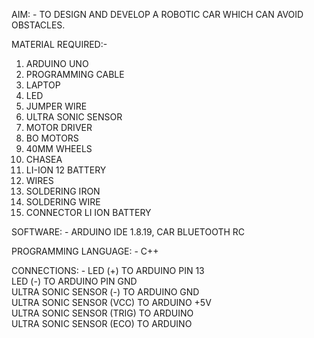 AIM: - TO DESIGN AND DEVELOP A ROBOTIC CAR WHICH CAN AVOID OBSTACLES.

MATERIAL REQUIRED:-
1. ARDUINO UNO
2. PROGRAMMING CABLE
3. LAPTOP
4. LED 
5. JUMPER WIRE
6. ULTRA SONIC SENSOR
7. MOTOR DRIVER
8. BO MOTORS
9. 40MM WHEELS
10. CHASEA
11. LI-ION 12 BATTERY
12. WIRES
13. SOLDERING IRON
14. SOLDERING WIRE
15. CONNECTOR LI ION BATTERY
    
SOFTWARE: - ARDUINO IDE 1.8.19, CAR BLUETOOTH RC

PROGRAMMING LANGUAGE: - C++

CONNECTIONS: - LED (+) TO ARDUINO PIN 13<br>
                                 LED (-) TO ARDUINO PIN GND<br>
   ULTRA SONIC SENSOR (-) TO ARDUINO GND<br>
   ULTRA SONIC SENSOR (VCC) TO ARDUINO +5V<br>
   ULTRA SONIC SENSOR (TRIG) TO ARDUINO <br>
   ULTRA SONIC SENSOR (ECO) TO ARDUINO 
